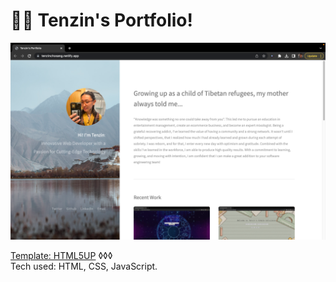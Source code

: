 # 👩‍💻 Tenzin's Portfolio! 
<img src="images/portfolio.png">

<a href="html5up.com">Template: HTML5UP</a>
◊◊◊<br>
Tech used: HTML, CSS, JavaScript.